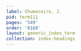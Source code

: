 ```yaml
---
label: Chumaceiro, J.
pid: term111
pages: '549'
order: '0168'
layout: generic_index_term
collection: index-headings
---
```

